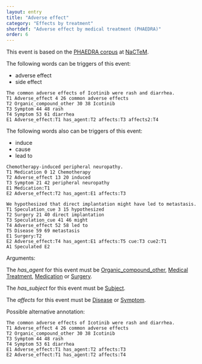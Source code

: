 ```yaml
---
layout: entry
title: "Adverse effect"
category: "Effects by treatment"
shortdef: "Adverse effect by medical treatment (PHAEDRA)"
order: 6
---
```


This event is based on the <a href="http://www.nactem.ac.uk/PHAEDRA/">PHAEDRA corpus</a> at <a href="http://www.nactem.ac.uk/">NaCTeM</a>.

The following words can be triggers of this event:

- adverse effect
- side effect

~~~ ann
The common adverse effects of Icotinib were rash and diarrhea.
T1 Adverse_effect 4 26 common adverse effects
T2 Organic_compound_other 30 38 Icotinib
T3 Symptom 44 48 rash
T4 Symptom 53 61 diarrhea
E1 Adverse_effect:T1 has_agent:T2 affects:T3 affects2:T4
~~~

The following words also can be triggers of this event:

- induce
- cause
- lead to

~~~ ann
Chemotherapy-induced peripheral neuropathy.
T1 Medication 0 12 Chemotherapy
T2 Adverse_effect 13 20 induced
T3 Symptom 21 42 peripheral neuropathy
E1 Medication:T1
E2 Adverse_effect:T2 has_agent:E1 affects:T3
~~~
~~~ ann
We hypothesized that direct implantation might have led to metastasis.
T1 Speculation_cue 3 15 hypothesized
T2 Surgery 21 40 direct implantation
T3 Speculation_cue 41 46 might
T4 Adverse_effect 52 58 led to
T5 Disease 59 69 metastasis
E1 Surgery:T2 
E2 Adverse_effect:T4 has_agent:E1 affects:T5 cue:T3 cue2:T1 
A1 Speculated E2
~~~

Arguments:

The *has_agent* for this event must be [Organic_compound_other](), [Medical Treatment](), [Medication]() or [Surgery]().

The *has_subject* for this event must be [Subject]().

The *affects* for this event must be [Disease]() or [Symptom]().


Possible alternative annotation:

~~~ ann
The common adverse effects of Icotinib were rash and diarrhea.
T1 Adverse_effect 4 26 common adverse effects
T2 Organic_compound_other 30 38 Icotinib
T3 Symptom 44 48 rash
T4 Symptom 53 61 diarrhea
E1 Adverse_effect:T1 has_agent:T2 affects:T3 
E2 Adverse_effect:T1 has_agent:T2 affects:T4
~~~

<!---
The *Theme* for this reaction event must be other reaction events.
--->
